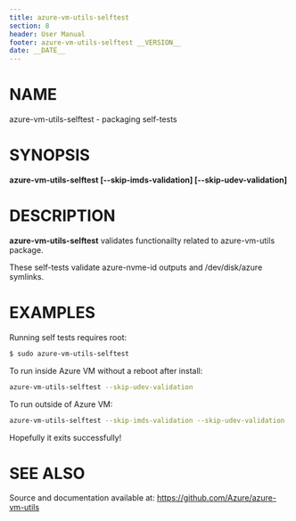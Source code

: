 ```yaml
---
title: azure-vm-utils-selftest
section: 8
header: User Manual
footer: azure-vm-utils-selftest __VERSION__
date: __DATE__
---
```


# NAME

azure-vm-utils-selftest - packaging self-tests

# SYNOPSIS

**azure-vm-utils-selftest [\-\-skip-imds-validation] [\-\-skip-udev-validation]**

# DESCRIPTION

**azure-vm-utils-selftest** validates functionailty related to azure-vm-utils package.

These self-tests validate azure\-nvme\-id outputs and /dev/disk/azure symlinks.

# EXAMPLES

Running self tests requires root:

```bash
$ sudo azure-vm-utils-selftest
```

To run inside Azure VM without a reboot after install:

```bash
azure-vm-utils-selftest --skip-udev-validation
```

To run outside of Azure VM:

```bash
azure-vm-utils-selftest --skip-imds-validation --skip-udev-validation
```

Hopefully it exits successfully!

# SEE ALSO

Source and documentation available at: <https://github.com/Azure/azure-vm-utils>
